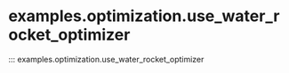 # examples.optimization.use_water_rocket_optimizer

::: examples.optimization.use_water_rocket_optimizer
